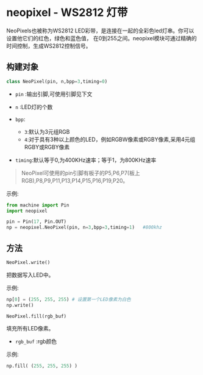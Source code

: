 neopixel - WS2812 灯带
=========================================

NeoPixels也被称为WS2812 LED彩带，是连接在一起的全彩色led灯串。你可以设置他它们的红色，绿色和蓝色值，
在0到255之间。neopixel模块可通过精确的时间控制，生成WS2812控制信号。

构建对象
------------

```python
class NeoPixel(pin, n,bpp=3,timing=0)
```

- ``pin`` :输出引脚,可使用引脚见下文
-  ``n`` :LED灯的个数
- ``bpp``:

  - ``3``:默认为3元组RGB
  - ``4``:对于具有3种以上颜色的LED，例如RGBW像素或RGBY像素,采用4元组RGBY或RGBY像素

- ``timing``:默认等于0,为400KHz速率；等于1，为800KHz速率

> NeoPixel可使用的pin引脚有板子的P5,P6,P7(板上RGB),P8,P9,P11,P13,P14,P15,P16,P19,P20。


示例:

```python
from machine import Pin
import neopixel

pin = Pin(17, Pin.OUT)
np = neopixel.NeoPixel(pin, n=3,bpp=3,timing=1)   #800khz
```

方法
-------

```python
NeoPixel.write()
```

把数据写入LED中。 

示例:

```python
np[0] = (255, 255, 255) # 设置第一个LED像素为白色
np.write()
```

```python
NeoPixel.fill(rgb_buf)
```

填充所有LED像素。

- ``rgb_buf`` :rgb颜色

示例:

```python
np.fill( (255, 255, 255) )
```